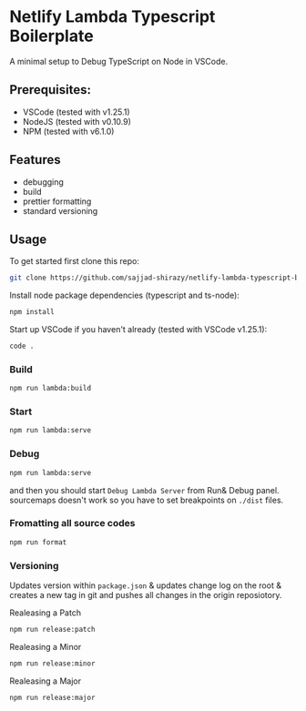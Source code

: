 # Netlify Lambda Typescript Boilerplate

A minimal setup to Debug TypeScript on Node in VSCode.

## Prerequisites:

-   VSCode (tested with v1.25.1)
-   NodeJS (tested with v0.10.9)
-   NPM (tested with v6.1.0)

## Features

-   debugging
-   build
-   prettier formatting
-   standard versioning

## Usage

To get started first clone this repo:

```bash
git clone https://github.com/sajjad-shirazy/netlify-lambda-typescript-boilerplate
```

Install node package dependencies (typescript and ts-node):

```bash
npm install
```

Start up VSCode if you haven't already (tested with VSCode v1.25.1):

```bash
code .
```

### Build

```bash
npm run lambda:build
```

### Start

```bash
npm run lambda:serve
```

### Debug

```bash
npm run lambda:serve
```

and then you should start `Debug Lambda Server` from Run& Debug panel. sourcemaps doesn't work so you have to set breakpoints on `./dist` files.

### Fromatting all source codes

```bash
npm run format
```

### Versioning

Updates version within `package.json` & updates change log on the root & creates a new tag in git and pushes all changes in the origin reposiotory.

Realeasing a Patch

```bash
npm run release:patch
```

Realeasing a Minor

```bash
npm run release:minor
```

Realeasing a Major

```bash
npm run release:major
```
